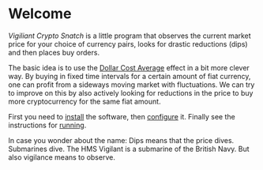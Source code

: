 # Welcome

*Vigiliant Crypto Snatch* is a little program that observes the current market price for your choice of currency pairs, looks for drastic reductions (dips) and then places buy orders.

The basic idea is to use the [Dollar Cost Average](https://en.wikipedia.org/wiki/Dollar_cost_averaging) effect in a bit more clever way. By buying in fixed time intervals for a certain amount of fiat currency, one can profit from a sideways moving market with fluctuations. We can try to improve on this by also actively looking for reductions in the price to buy more cryptocurrency for the same fiat amount.

First you need to [install](installation.md) the software, then [configure](configuration.md) it. Finally see the instructions for [running](running.md).

In case you wonder about the name: Dips means that the price dives. Submarines dive. The HMS Vigilant is a submarine of the British Navy. But also vigilance means to observe.

